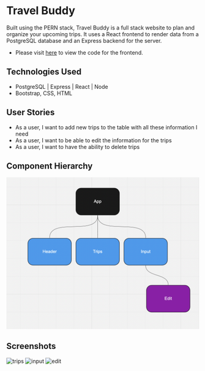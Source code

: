 # Travel Buddy

Built using the PERN stack, Travel Buddy is a full stack website to plan and organize your upcoming trips. It uses a React frontend to render data from a PostgreSQL database and an Express backend for the server. 

- Please visit [here](https://github.com/JCollinJones25/travelbuddy_frontend) to view the code for the frontend.

## Technologies Used
- PostgreSQL | Express | React | Node
- Bootstrap, CSS, HTML

## User Stories
- As a user, I want to add new trips to the table with all these information I need
- As a user, I want to be able to edit the information for the trips
- As a user, I want to have the ability to delete trips 

## Component Hierarchy
![comp hierarchy](https://github.com/JCollinJones25/travelbuddy-frontend/blob/main/public/images/comps.png)

## Screenshots 
![trips](https://github.com/JCollinJones25/travelbuddy_frontend/blob/main/public/images/trips.png)
![input](https://github.com/JCollinJones25/travelbuddy_frontend/blob/main/public/images/input.png)
![edit](https://github.com/JCollinJones25/travelbuddy_frontend/blob/main/public/images/edit.png)
